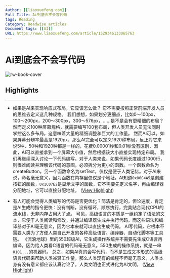 ```yaml
---
Author: [[liaoxuefeng.com]]
Full Title: Ai到底会不会写代码
tags: Reading
Category: Readwise_articles
Document tags: [[AI]] 
URL: https://www.liaoxuefeng.com/article/1529346133065763
---
```

# Ai到底会不会写代码

![rw-book-cover](https://www.liaoxuefeng.com/files/attachments/1529346133065827/l)

## Highlights
---
- 如果是AI来实现响应式布局，它应该怎么做？
  它不需要按照正常前端开发人员的思维去定义这几种规格。
  我们想想，如果划分更细点，比如0～100px，100～200px，200～300px，300～576px，……是不是会有更精细的布局？然而定义100种屏幕规格，就需要编写100套布局，但人类开发人员无法同时掌控这么多布局，这意味着大量的精细调整和巨大的工作量。
  然而AI可以。如果屏幕分辨率最高是1920px，那么AI完全可以定义1920种布局，反正对它来说5种、50种和1920种都是一样的，花费0.00001秒和0.01秒没有区别，因此，AI可以直接拿到一个屏幕大小值，然后根据该大小直接实现特定布局。
  我们再继续深入讨论一下代码编写。对于人类来说，如果代码长度超过1000行，则很难阅读并理解该代码的意图，必须拆分为更小的函数。一个函数命名为createButton，另一个函数命名为setText，仅仅是便于人类记忆。对于AI来说，命名毫无意义，因为函数在内存里仅仅是个地址，AI知道`0x80C4A5`是创建按钮的函数，`0x1C07E2`是显示文字的函数，它不需要先定义名字，再由编译器分配地址，它可以直接分配地址。 ([View Highlight](https://read.readwise.io/read/01h3wafakrnwk91bjch08k9ww7))

- 有人可能会觉得人类编写的代码是否更优化？简洁是肯定的，但论速度，肯定是AI生成的指令更快：没有判断，没有循环，顺序执行，完美贴合现代CPU的流水线，无非内存占用大了点。
  可见，高级语言的本质是一组约定了语法的文本，它便于人类阅读和修改，并通过编译器生成并执行代码。而这些语法和编译器对于AI毫无意义，因为它本来就可以直接生成代码。 AI写代码，它根本不需要人类为了方便人类自己开发的各种高级语言、编译器、自动化脚本等工具链。 《流浪地球》里的550超级AI，它生成操作系统并不需要先生成C语言再编译，因为给人类看C语言的代码毫无意义。550生成的操作系统，就是一串`0101...`的机器码。
  总之，如果AI真的会写代码，而不是生成文本形式的高级语言代码来帮助人类减轻工作量，那么人类现有的编程不但毫无意义，人类本身有没有意义都应该认真讨论了，人类文明也正式进化为AI文明。 ([View Highlight](https://read.readwise.io/read/01h3wafrbd4a0dw1vf7dmsgfk8))

